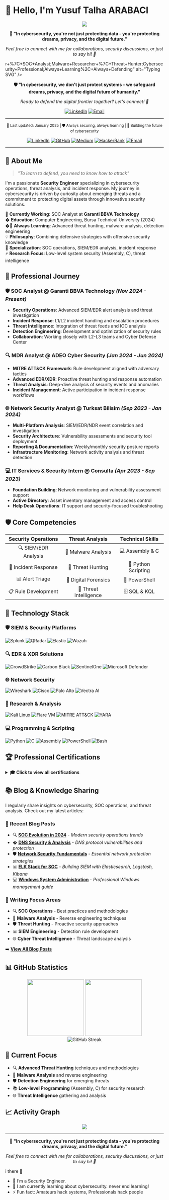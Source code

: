 # 👋 Hello, I'm Yusuf Talha ARABACI

<div align="center">
  <img src="https://readme-typing-svg.herokuapp.com?font=Fira+Code&pause=1000&color=BD5D38&center=true&vCenter=true&width=600&lines=Sec---

<div align="center">
  
**💭 "In cybersecurity, you're not just protecting data - you're protecting dreams, privacy, and the digital future."**

*Feel free to connect with me for collaborations, security discussions, or just to say hi! 👋*

</div>r+%7C+SOC+Analyst;Malware+Researcher+%7C+Threat+Hunter;Cybersecurity+Professional;Always+Learning%2C+Always+Defending" alt="Typing SVG" />
</div>

<div align="center">
  
**🛡️ "In cybersecurity, we don't just protect systems - we safeguard dreams, privacy, and the digital future of humanity."**

*Ready to defend the digital frontier together? Let's connect! 🚀*

[![LinkedIn](https://img.shields.io/badge/Connect_on_LinkedIn-0077B5?style=for-the-badge&logo=linkedin&logoColor=white)](https://www.linkedin.com/in/yusufarbc/)
[![Email](https://img.shields.io/badge/Send_Email-D14836?style=for-the-badge&logo=gmail&logoColor=white)](mailto:yusufarbc@yandex.com)

</div>

---
<div align="center">
  <sub>🔄 Last updated: January 2025 | 🛡️ Always securing, always learning | 🚀 Building the future of cybersecurity</sub>
</div>

<div align="center">
  
[![LinkedIn](https://img.shields.io/badge/LinkedIn-0077B5?style=for-the-badge&logo=linkedin&logoColor=white)](https://www.linkedin.com/in/yusufarbc/)
[![GitHub](https://img.shields.io/badge/GitHub-100000?style=for-the-badge&logo=github&logoColor=white)](https://github.com/yusufarbc)
[![Medium](https://img.shields.io/badge/Medium-12100E?style=for-the-badge&logo=medium&logoColor=white)](https://medium.com/@yusufarbc)
[![HackerRank](https://img.shields.io/badge/-Hackerrank-2EC866?style=for-the-badge&logo=HackerRank&logoColor=white)](https://www.hackerrank.com/profile/yusufarbc)
[![Email](https://img.shields.io/badge/Email-D14836?style=for-the-badge&logo=gmail&logoColor=white)](mailto:yusufarbc@yandex.com)

</div>

---

## 🚀 About Me

> *"To learn to defend, you need to know how to attack"*

I'm a passionate **Security Engineer** specializing in cybersecurity operations, threat analysis, and incident response. My journey in cybersecurity is driven by curiosity about emerging threats and a commitment to protecting digital assets through innovative security solutions.

🔭 **Currently Working**: SOC Analyst at **Garanti BBVA Technology**  
� **Education**: Computer Engineering, Bursa Technical University (2024)  
�🌱 **Always Learning**: Advanced threat hunting, malware analysis, detection engineering  
💡 **Philosophy**: Combining defensive strategies with offensive security knowledge  
🎯 **Specialization**: SOC operations, SIEM/EDR analysis, incident response  
⚡ **Research Focus**: Low-level system security (Assembly, C), threat intelligence  

## 💼 Professional Journey

### 🛡️ **SOC Analyst** @ Garanti BBVA Technology *(Nov 2024 - Present)*
- **Security Operations**: Advanced SIEM/EDR alert analysis and threat investigation
- **Incident Response**: L1/L2 incident handling and escalation procedures
- **Threat Intelligence**: Integration of threat feeds and IOC analysis
- **Detection Engineering**: Development and optimization of security rules
- **Collaboration**: Working closely with L2-L3 teams and Cyber Defense Center

### 🔍 **MDR Analyst** @ ADEO Cyber Security *(Jan 2024 - Jun 2024)*
- **MITRE ATT&CK Framework**: Rule development aligned with adversary tactics
- **Advanced EDR/XDR**: Proactive threat hunting and response automation
- **Threat Analysis**: Deep-dive analysis of security events and anomalies
- **Incident Management**: Active participation in incident response workflows

### 🌐 **Network Security Analyst** @ Turksat Bilisim *(Sep 2023 - Jan 2024)*
- **Multi-Platform Analysis**: SIEM/EDR/NDR event correlation and investigation
- **Security Architecture**: Vulnerability assessments and security tool deployment
- **Reporting & Documentation**: Weekly/monthly security posture reports
- **Infrastructure Monitoring**: Network activity analysis and threat detection

### 💻 **IT Services & Security Intern** @ Consulta *(Apr 2023 - Sep 2023)*
- **Foundation Building**: Network monitoring and vulnerability assessment support
- **Active Directory**: Asset inventory management and access control
- **Help Desk Operations**: IT support and security-focused troubleshooting

## 🛡️ Core Competencies

<div align="center">

| **Security Operations** | **Threat Analysis** | **Technical Skills** |
|:-:|:-:|:-:|
| 🔍 SIEM/EDR Analysis | 🦠 Malware Analysis | 💻 Assembly & C |
| 🚨 Incident Response | 🎯 Threat Hunting | 🐍 Python Scripting |
| 📊 Alert Triage | 🔬 Digital Forensics | 🔧 PowerShell |
| 📋 Rule Development | 📡 Threat Intelligence | 🗄️ SQL & KQL |

</div>

## 🔧 Technology Stack

### **🛡️ SIEM & Security Platforms**
![Splunk](https://img.shields.io/badge/Splunk-000000?style=flat&logo=splunk&logoColor=white)
![QRadar](https://img.shields.io/badge/IBM_QRadar-054ADA?style=flat&logo=ibm&logoColor=white)
![Elastic](https://img.shields.io/badge/Elastic_Security-005571?style=flat&logo=elastic&logoColor=white)
![Wazuh](https://img.shields.io/badge/Wazuh-3CAEA3?style=flat&logo=wazuh&logoColor=white)

### **🔍 EDR & XDR Solutions**
![CrowdStrike](https://img.shields.io/badge/CrowdStrike-E01F3D?style=flat&logo=crowdstrike&logoColor=white)
![Carbon Black](https://img.shields.io/badge/VMware_Carbon_Black-607078?style=flat&logo=vmware&logoColor=white)
![SentinelOne](https://img.shields.io/badge/SentinelOne-4A154B?style=flat&logo=sentinelone&logoColor=white)
![Microsoft Defender](https://img.shields.io/badge/Microsoft_Defender-00A4EF?style=flat&logo=microsoft&logoColor=white)

### **🌐 Network Security**
![Wireshark](https://img.shields.io/badge/Wireshark-1679A7?style=flat&logo=wireshark&logoColor=white)
![Cisco](https://img.shields.io/badge/Cisco_Security-1BA0D7?style=flat&logo=cisco&logoColor=white)
![Palo Alto](https://img.shields.io/badge/Palo_Alto-FA582D?style=flat&logo=paloaltonetworks&logoColor=white)
![Vectra AI](https://img.shields.io/badge/Vectra_AI-FF6B35?style=flat&logo=ai&logoColor=white)

### **🔬 Research & Analysis**
![Kali Linux](https://img.shields.io/badge/Kali_Linux-268BEE?style=flat&logo=kalilinux&logoColor=white)
![Flare VM](https://img.shields.io/badge/Flare_VM-FF6B35?style=flat&logo=firefoxbrowser&logoColor=white)
![MITRE ATT&CK](https://img.shields.io/badge/MITRE_ATT%26CK-FF0000?style=flat&logo=mitre&logoColor=white)
![YARA](https://img.shields.io/badge/YARA-4B8BBE?style=flat&logo=yara&logoColor=white)

### **💻 Programming & Scripting**
![Python](https://img.shields.io/badge/Python-3776AB?style=flat&logo=python&logoColor=white)
![C](https://img.shields.io/badge/C-A8B9CC?style=flat&logo=c&logoColor=black)
![Assembly](https://img.shields.io/badge/Assembly-654FF0?style=flat&logo=assemblyscript&logoColor=white)
![PowerShell](https://img.shields.io/badge/PowerShell-5391FE?style=flat&logo=powershell&logoColor=white)
![Bash](https://img.shields.io/badge/Bash-4EAA25?style=flat&logo=gnubash&logoColor=white)

## 🏆 Professional Certifications

<details>
<summary><b>🎓 Click to view all certifications</b></summary>

### 🛡️ **Security Certifications (15+ Total)**

#### **LetsDefend Platform** (7 Certifications)
- 🔍 **CompTIA CySA+** - Cybersecurity Analyst
- 🛠️ **Detection Engineering** - Advanced threat detection
- 💻 **Programming for Cybersecurity** - Security-focused development
- 🔬 **Digital Forensics and Incident Response** - DFIR methodologies
- 🚨 **Incident Responder** - Emergency response procedures
- 🦠 **Malware Analysis** - Reverse engineering techniques
- 📊 **SOC Analyst** - Security operations center practices

#### **Industry Certifications**
- 🛡️ **Cisco Jr. Cybersecurity Analyst** - Network security fundamentals
- 🌐 **Cisco Networking Devices and Initial Configuration** - Infrastructure basics
- 🇹🇷 **BTK Siber Güvenlik Eğitim Kampı** - National cybersecurity program

#### **TryHackMe Learning Paths** (4 Certifications)
- 🔴 **COMPTIA Pentest+** - Penetration testing methodologies
- 🎯 **Red Team Path** - Adversarial simulation techniques
- 🔍 **Jr. Penetration Tester** - Ethical hacking fundamentals
- 🛡️ **Presecurity Path** - Security foundations

### 🌍 **Language Certification**
- 📜 **Eaquals B2 Level English** - Professional proficiency

</details>

## 📚 Blog & Knowledge Sharing

I regularly share insights on cybersecurity, SOC operations, and threat analysis. Check out my latest articles:

### 📝 **Recent Blog Posts**
- 🔍 [**SOC Evolution in 2024**](./blog/soc-evolution-2024.md) - *Modern security operations trends*
- � [**DNS Security & Analysis**](./blog/dns-security-analysis.md) - *DNS protocol vulnerabilities and protection*
- 🛡️ [**Network Security Fundamentals**](./blog/network-security-basics.md) - *Essential network protection strategies*
- 📊 [**ELK Stack for SOC**](./blog/elk-stack-soc-setup.md) - *Building SIEM with Elasticsearch, Logstash, Kibana*
- 💻 [**Windows System Administration**](./blog/windows-system-management.md) - *Professional Windows management guide*

### 🎯 **Writing Focus Areas**
- 🔍 **SOC Operations** - Best practices and methodologies
- 🦠 **Malware Analysis** - Reverse engineering techniques
- 🛡️ **Threat Hunting** - Proactive security approaches
- 📊 **SIEM Engineering** - Detection rule development
- 🌐 **Cyber Threat Intelligence** - Threat landscape analysis

➡️ **[View All Blog Posts](./blog/README.md)**

## 📊 GitHub Statistics

<div align="center">
  <img height="180em" src="https://github-readme-stats.vercel.app/api?username=yusufarbc&show_icons=true&theme=dark&hide_border=true&count_private=true&bg_color=0d1117&title_color=bd5d38&icon_color=bd5d38&text_color=c9d1d9"/>
  <img height="180em" src="https://github-readme-stats.vercel.app/api/top-langs/?username=yusufarbc&layout=compact&theme=dark&hide_border=true&bg_color=0d1117&title_color=bd5d38&text_color=c9d1d9"/>
</div>

<div align="center">
  <img src="https://github-readme-streak-stats.herokuapp.com/?user=yusufarbc&theme=dark&hide_border=true&background=0d1117&stroke=bd5d38&ring=bd5d38&fire=bd5d38&currStreakLabel=bd5d38" alt="GitHub Streak" />
</div>

## 🎯 Current Focus

- 🔍 **Advanced Threat Hunting** techniques and methodologies
- 🦠 **Malware Analysis** and reverse engineering
- 🛡️ **Detection Engineering** for emerging threats
- 📚 **Low-level Programming** (Assembly, C) for security research
- 🌐 **Threat Intelligence** gathering and analysis

## 📈 Activity Graph

<div align="center">
  <img src="https://github-readme-activity-graph.vercel.app/graph?username=yusufarbc&theme=react-dark&hide_border=true" />
</div>

---

<div align="center">
  
**💭 "In cybersecurity, you're not just protecting data - you're protecting dreams, privacy, and the digital future."**

*Feel free to connect with me for collaborations, security discussions, or just to say hi! 👋*

</div>i there 👋

- 🔭 I’m a Security Engineer.
- 🌱 I am currently learning about cybersecurity. never end learning!
- ⚡ Fun fact: Amateurs hack systems, Professionals hack people
